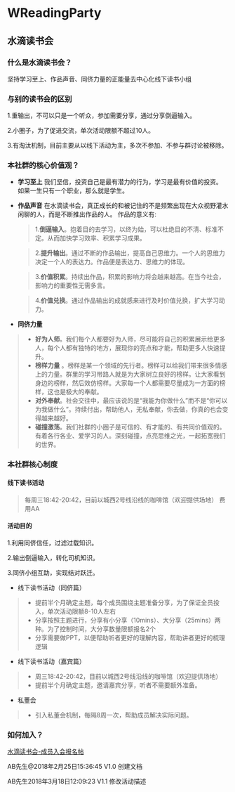 # WReadingParty
## 水滴读书会

### 什么是水滴读书会？
坚持学习至上、作品声音、同侪力量的正能量去中心化线下读书小组

### 与别的读书会的区别
1.重输出，不可以只是一个听众，参加需要分享，通过分享倒逼输入。

2.小圈子，为了促进交流，单次活动限额不超过10人。

3.有淘汰机制，目前主要从以线下活动为主，多次不参加、不参与群讨论被移除。



### 本社群的核心价值观？
* **学习至上**
     我们坚信，投资自己是最有潜力的行为，学习是最有价值的投资。
     如果一生只有一个职业，那么就是学生。

     
* **作品声音**
    在水滴读书会，真正成长的和被记住的不是频繁出现在大众视野灌水闲聊的人，而是不断推出作品的人。
    作品的意义有:
    > 1.**倒逼输入**。抱着目的去学习，以终为始，可以杜绝目的不清、标准不定。从而加快学习效率、积累学习成果。 
    
    > 2.**提升输出**。通过不断的作品输出，提高自己思维力。一个人的思维力决定一个人的表达力。作品便是表达力、思维力的体现。
    
    > 3.**价值积累**。持续出作品，积累的影响力将会越来越高。在当今社会，影响力的重要性无需多言。
    
    > 4.**价值兑换**。通过作品输出的成就感来进行及时价值兑换，扩大学习动力。
* **同侪力量** 
 > * **好为人师**。我们每个人都要好为人师，尽可能将自己的积累展示给更多人，每个人都有独特的地方，展现你的亮点和才能，帮助更多人快速提升。
 > * **榜样力量** 。榜样是某一个领域的先行者。榜样可以给我们带来很多情感上的力量。群里的学习带路人就是为大家树立良好的榜样。让大家看到身边的榜样，然后效仿榜样。大家每一个人都需要尽量成为一方面的榜样，这也是极大的奉献。
 > * **对外奉献**。社会交往中，最应该说的是“我能为你做什么”而不是“你可以为我做什么”。持续付出，帮助他人，无私奉献，你去做，你真的也会变得越来越好。
 > * **碰撞激荡**。我们社群的小圈子是可信的、有才能的、有共同价值观的。有着各行各业、爱学习的人。深刻碰撞，点亮思维之光，一起拓宽我们的世界。

### 本社群核心制度
#### 线下读书活动
> 每周三18:42-20:42，目前以城西2号线沿线的咖啡馆（欢迎提供场地）
> 费用AA
#### 活动目的
1.利用同侪信任，过滤过载知识。

2.输出倒逼输入，转化司机知识。

3.同侪小组互助，实现结对跃迁。


* 线下读书活动（同侪篇）
> * 提前半个月确定主题，每个成员围绕主题准备分享，为了保证全员投入，单次活动限额8-10人左右
> * 分享按照主题进行，分享有小分享（10mins）、大分享（25mins）两种。为了控制时间，大分享数量限额报名2个
> * 分享需要做PPT，以便帮助听者更好的理解内容，帮助讲者更好的梳理逻辑

* 线下读书活动（嘉宾篇）
> * 周三18:42-20:42，目前以城西2号线沿线的咖啡馆（欢迎提供场地）
> * 提前半个月确定主题，邀请嘉宾分享，听者不需要额外准备。
	

* 私董会
> * 引入私董会机制，每隔8周一次，帮助成员解决实际问题。



### 如何加入？
[水滴读书会-成员入会报名帖](https://github.com/absir1949/WReadingParty/issues/6)



AB先生@2018年2月25日15:36:45 V1.0 创建文档

AB先生2018年3月18日12:09:23 V1.1 修改活动描述
